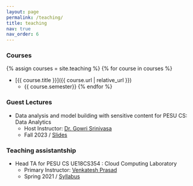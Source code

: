 ```yaml
---
layout: page
permalink: /teaching/
title: teaching
nav: true
nav_order: 6
---
```


### Courses
{% assign courses = site.teaching %}
{% for course in courses %}
- [{{ course.title }}]({{ course.url | relative_url }})
    - {{ course.semester}}
{% endfor %}
<!-- - [PES I/O Fundamentals of Deep Learning](../_teaching/rideshare.md) -->

### Guest Lectures

- Data analysis and model building with sensitive content for PESU CS: Data Analytics
    - Host Instructor: [Dr. Gowri Srinivasa](https://staff.pes.edu/nm1084/)
    - Fall 2023 / [Slides](https://docs.google.com/presentation/d/1sIcbwlwae_CSZv1HwvbtY0iQJbqN-sgF7U0N0lTiDOU/edit#slide=id.gc6f919934_0_0)

### Teaching assistantship
- Head TA for PESU CS UE18CS354 : Cloud Computing Laboratory
    - Primary Instructor: [Venkatesh Prasad](https://staff.pes.edu/nm1445/)
    - Spring 2021 / [Syllabus](https://docs.google.com/document/d/1PZNFKv6GL1_AeG01XoJh5H8UU4B1adxJoFBlpl_SNCs/edit#bookmark=id.gjdgxs)